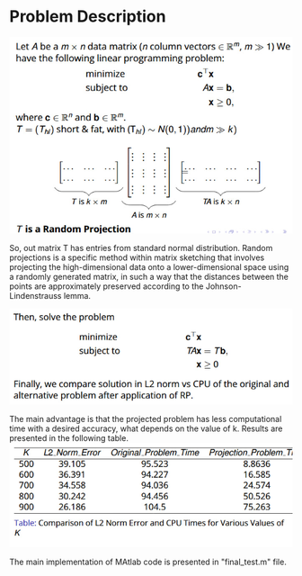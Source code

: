 # Problem Description

![Description of Image 1](reports/figures/1.jpg)


So, out matrix T has entries from standard normal distribution. Random projections is a specific method within matrix sketching
that involves projecting the high-dimensional data onto a
lower-dimensional space using a randomly generated matrix, in
such a way that the distances between the points are
approximately preserved according to the Johnson-Lindenstrauss
lemma.

![Description of Image 2](reports/figures/2.jpg)

The main advantage is that the projected problem has less computational time with a desired accuracy, what depends on the value of k. Results are presented in the following table. 
![Description of Image 3](reports/figures/3.jpg)

The main implementation of MAtlab code is presented in "final_test.m" file. 
